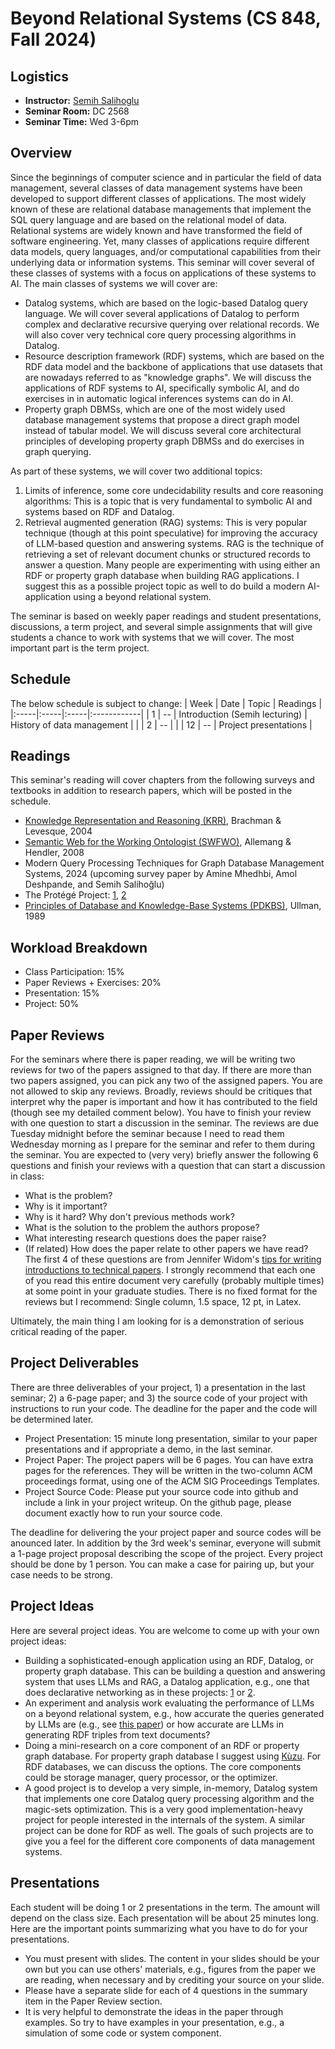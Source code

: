 # Beyond Relational Systems (CS 848, Fall 2024)

## Logistics
+ **Instructor:** [Semih Salihoglu](https://cs.uwaterloo.ca/~ssalihog/)
+ **Seminar Room:** DC 2568
+ **Seminar Time:** Wed 3-6pm

## Overview
Since the beginnings of computer science and in particular the field of data management,
several classes of data management systems have been developed to support different 
classes of applications. The most widely known of these are relational database managements
that implement the SQL query language and are based on the relational model of data.
Relational systems are widely known and have transformed the field of software engineering.
Yet, many classes of applications require different data models, query languages,
and/or computational capabilities from their underlying data or information systems.
This seminar will cover several of these classes of systems with a focus on applications
of these systems to AI. The main classes of systems we will cover are: 
- Datalog systems, which are based on the logic-based Datalog query language. We will cover several applications of Datalog
  to perform complex and declarative recursive querying over relational records. We will also cover
  very technical core query processing algorithms in Datalog.
- Resource description framework (RDF) systems, which are based on the RDF data model and 
the backbone of applications that use datasets that are nowadays referred to as "knowledge graphs". 
We will discuss the applications of RDF systems to AI, specifically symbolic AI, and do exercises in
in automatic logical inferences systems can do in AI.
- Property graph DBMSs, which are one of the most widely used database management
systems that propose a direct graph model instead of tabular model. We will discuss several core architectural
principles of developing property graph DBMSs and do exercises in graph querying.

As part of these systems, we will cover two additional topics:
1. Limits of inference, some core undecidability results and core reasoning algorithms: This is a topic that is very fundamental to symbolic AI and systems based on
RDF and Datalog.
2. Retrieval augmented generation (RAG) systems: This is very popular technique (though at this point speculative) for improving the
accuracy of LLM-based question and answering systems. RAG is the technique of retrieving a set of 
relevant document chunks or structured records to answer a question. Many people are experimenting with 
using either an RDF or property graph database when building RAG applications. I suggest this as a possible
project topic as well to do build a modern AI-application using a beyond relational system.

The seminar is based on weekly paper readings and student presentations, discussions,
a term project, and several simple assignments that will give students a chance to work with
systems that we will cover. The most important part is the term project.

## Schedule
The below schedule is subject to change:
| Week | Date | Topic | Readings |
|:-----|:-----|:-----|:------------|
| 1 | -- | Introduction (Semih lecturing) | History of data management | |
| 2 | -- |  |
| 12 | -- | Project presentations | 

## Readings

This seminar's reading will cover chapters from the following surveys and textbooks in addition to research papers, which will be posted in the schedule.
+ [Knowledge Representation and Reasoning (KRR)](https://www.cin.ufpe.br/~mtcfa/files/in1122/Knowledge%20Representation%20and%20Reasoning.pdf), Brachman \& Levesque, 2004
+ [Semantic Web for the Working Ontologist (SWFWO)](https://tinyurl.com/2p9672s2), Allemang \& Hendler, 2008
+ Modern Query Processing Techniques for Graph Database Management Systems, 2024 (upcoming survey paper by Amine Mhedhbi, Amol Deshpande, and Semih Salihoğlu)
+ The Protégé Project: [1](https://perso.liris.cnrs.fr/amille/enseignements/MasterCode/IC_IA/session2/protege_evolution.pdf), [2](https://dl.acm.org/doi/pdf/10.1145/2757001.2757003)
+ [Principles of Database and Knowledge-Base Systems (PDKBS)](https://www.sti-innsbruck.at/sites/default/files/Knowledge-Representation-Search-and-Rules/principles-of-database-and-knowledge-base-systems-volume-1-1.pdf), Ullman, 1989


## Workload Breakdown
+ Class Participation: 15%
+ Paper Reviews + Exercises: 20%
+ Presentation: 15%
+ Project: 50%

## Paper Reviews
For the seminars where there is paper reading, we will be writing two reviews for two of the papers 
assigned to that day. If there are more than two papers assigned, you can pick any two of 
the assigned papers. You are not allowed to skip any reviews. Broadly, reviews should be critiques that interpret
why the paper is important and how it has contributed to the field (though see my detailed comment below). 
You have to finish your review with 
one question to start a discussion in the seminar. The reviews are due Tuesday midnight before the seminar
because I need to read them Wednesday morning as I prepare for the seminar and refer to them during the seminar.
You are expected to (very very) briefly answer the following 6 questions and finish your reviews with a
question that can start a discussion in class:

+ What is the problem?
+ Why is it important?
+ Why is it hard? Why don't previous methods work?
+ What is the solution to the problem the authors propose?
+ What interesting research questions does the paper raise?
+ (If related) How does the paper relate to other papers we have read?
The first 4 of these questions are from Jennifer 
Widom's [tips for writing introductions to technical papers](https://cs.stanford.edu/people/widom/paper-writing.html). 
I strongly recommend that each one of you read this entire document 
very carefully (probably multiple times) at some point in your graduate studies. There is no fixed format for the reviews 
but I recommend: Single column, 1.5 space, 12 pt, in Latex.

Ultimately, the main thing I am looking for is a demonstration of serious critical reading of the paper.

## Project Deliverables
There are three deliverables of your project, 1) a presentation in the last seminar; 2) a 6-page paper; and 3) the
source code of your project with instructions to run your code. The deadline for the paper and the code will be 
determined later.
+ Project Presentation: 15 minute long presentation, similar to your paper presentations and if appropriate a demo, in the last seminar.
+ Project Paper: The project papers will be 6 pages. You can have extra pages for the references.
They will be written in the two-column ACM proceedings format, using one of the ACM SIG Proceedings Templates.
+ Project Source Code: Please put your source code into github and include a link in your project writeup. 
On the github page, please document exactly how to run your source code.

The deadline for delivering the your project paper and source codes will be anounced later.
In addition by the 3rd week's seminar, everyone will submit a 1-page project proposal describing the scope of the project.
Every project should be done by 1 person. You can make a case for pairing up, but your case needs to be strong. 

## Project Ideas
Here are several project ideas. You are welcome to come up with your own project ideas:
- Building a sophisticated-enough application using an RDF, Datalog, or property graph database. This can be building
a question and answering system that uses LLMs and RAG, a Datalog application, e.g., one that does declarative
networking as in these projects: [1](https://dl.acm.org/doi/pdf/10.1145/1592761.1592785) or [2](https://www2.eecs.berkeley.edu/Pubs/TechRpts/2009/EECS-2009-173.pdf).
- An experiment and analysis work evaluating the performance of LLMs on a beyond relational system, e.g.,
how accurate the queries generated by LLMs are (e.g., see [this paper](https://arxiv.org/pdf/2311.07509)) or
how accurate are LLMs in generating RDF triples from text documents?
- Doing a mini-research on a core component of an RDF or property graph database. For property graph
database I suggest using [Kùzu](https://github.com/kuzudb/kuzu). For RDF databases, we can discuss the options.
The core components could be storage manager, query processor, or the optimizer.
- A good project is to develop a very simple, in-memory, Datalog system that implements one core Datalog query processing algorithm
and the magic-sets optimization. This is a very good implementation-heavy project for people interested
in the internals of the system. A similar project can be done for RDF as well. The goals of such projects are to give
you a feel for the different core components of data management systems.

## Presentations
Each student will be doing 1 or 2 presentations in the term. The amount will depend on the class size. 
Each presentation will be about 25 minutes long. 
Here are the important points summarizing what you have to do for your presentations.

+ You must present with slides. The content in your slides should be your own but you can use others' materials, e.g., 
figures from the paper we are reading, when necessary and by crediting your source on your slide.
+ Please have a separate slide for each of 4 questions in the summary item in the Paper Review section.
+ It is very helpful to demonstrate the ideas in the paper through examples. So try to have examples in your presentation, e.g., a simulation of some code or system component.
